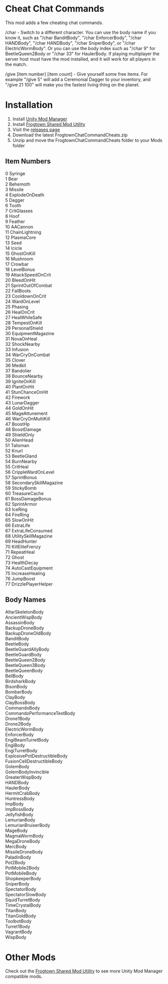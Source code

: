 # Cheat Chat Commands
This mod adds a few cheating chat commands.  

/char <body name or index> - Switch to a different character. You can use the body name if you know it, such as "/char BanditBody", "/char EnforcerBody", "/char HANDBody", "/char HANDBody", "/char SniperBody", or "/char ElectricWormBody". Or you can use the body index such as "/char 9" for BeetleQueen2Body or "/char 33" for HaulerBody. If playing multiplayer the server host must have the mod installed, and it will work for all players in the match.  
  
/give [item number] [item count] - Give yourself some free items. For example "/give 5" will add a Ceremonial Dagger to your inventory, and "/give 21 100" will make you the fastest living thing on the planet.

# Installation
1. Install [Unity Mod Manager](https://www.nexusmods.com/site/mods/21/)
2. Install [Frogtown Shared Mod Utility](https://github.com/ToyDragon/ROR2ModShared)
3. Visit the [releases page](https://github.com/ToyDragon/ROR2ModChatCommandCheats/releases)
4. Download the latest FrogtownChatCommandCheats.zip
5. Unzip and move the FrogtownChatCommandCheats folder to your Mods folder

## Item Numbers
 0 Syringe  
 1 Bear  
 2 Behemoth  
 3 Missile  
 4 ExplodeOnDeath  
 5 Dagger  
 6 Tooth  
 7 CritGlasses  
 8 Hoof  
 9 Feather  
10 AACannon  
11 ChainLightning  
12 PlasmaCore  
13 Seed  
14 Icicle  
15 GhostOnKill  
16 Mushroom  
17 Crowbar  
18 LevelBonus  
19 AttackSpeedOnCrit  
20 BleedOnHit  
21 SprintOutOfCombat  
22 FallBoots  
23 CooldownOnCrit  
24 WardOnLevel  
25 Phasing  
26 HealOnCrit  
27 HealWhileSafe  
28 TempestOnKill  
29 PersonalShield  
30 EquipmentMagazine  
31 NovaOnHeal  
32 ShockNearby  
33 Infusion  
34 WarCryOnCombat  
35 Clover  
36 Medkit  
37 Bandolier  
38 BounceNearby  
39 IgniteOnKill  
40 PlantOnHit  
41 StunChanceOnHit  
42 Firework  
43 LunarDagger  
44 GoldOnHit  
45 MageAttunement  
46 WarCryOnMultiKill  
47 BoostHp  
48 BoostDamage  
49 ShieldOnly  
50 AlienHead  
51 Talisman  
52 Knurl  
53 BeetleGland  
54 BurnNearby  
55 CritHeal  
56 CrippleWardOnLevel  
57 SprintBonus  
58 SecondarySkillMagazine  
59 StickyBomb  
60 TreasureCache  
61 BossDamageBonus  
62 SprintArmor  
63 IceRing  
64 FireRing  
65 SlowOnHit  
66 ExtraLife  
67 ExtraLifeConsumed  
68 UtilitySkillMagazine  
69 HeadHunter  
70 KillEliteFrenzy  
71 RepeatHeal  
72 Ghost  
73 HealthDecay  
74 AutoCastEquipment  
75 IncreaseHealing  
76 JumpBoost  
77 DrizzlePlayerHelper  
  

## Body Names
AltarSkeletonBody  
AncientWispBody  
AssassinBody  
BackupDroneBody  
BackupDroneOldBody  
BanditBody  
BeetleBody  
BeetleGuardAllyBody  
BeetleGuardBody  
BeetleQueen2Body  
BeetleQueen3Body  
BeetleQueenBody  
BellBody  
BirdsharkBody  
BisonBody  
BomberBody  
ClayBody  
ClayBossBody  
CommandoBody  
CommandoPerformanceTestBody  
Drone1Body  
Drone2Body  
ElectricWormBody  
EnforcerBody  
EngiBeamTurretBody  
EngiBody  
EngiTurretBody  
ExplosivePotDestructibleBody  
FusionCellDestructibleBody  
GolemBody  
GolemBodyInvincible  
GreaterWispBody  
HANDBody  
HaulerBody  
HermitCrabBody  
HuntressBody  
ImpBody  
ImpBossBody  
JellyfishBody  
LemurianBody  
LemurianBruiserBody  
MageBody  
MagmaWormBody  
MegaDroneBody  
MercBody  
MissileDroneBody  
PaladinBody  
Pot2Body  
PotMobile2Body  
PotMobileBody  
ShopkeeperBody  
SniperBody  
SpectatorBody  
SpectatorSlowBody  
SquidTurretBody  
TimeCrystalBody  
TitanBody  
TitanGoldBody  
ToolbotBody  
Turret1Body  
VagrantBody  
WispBody  

# Other Mods
Check out the [Frogtown Shared Mod Utility](https://github.com/ToyDragon/ROR2ModShared) to see more Unity Mod Manager compatible mods.
